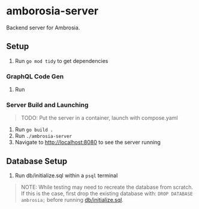 # amborosia-server

Backend server for Ambrosia.

## Setup

1. Run `go mod tidy` to get dependencies

### GraphQL Code Gen

1. Run

### Server Build and Launching

> TODO: Put the server in a container, launch with compose.yaml

1. Run `go build .`
1. Run `./ambrosia-server`
1. Navigate to <http://localhost:8080> to see the server running

## Database Setup

1. Run db/initialize.sql within a `psql` terminal

  > NOTE: While testing may need to recreate the database from scratch.
  > If this is the case, first drop the existing database with: `DROP DATABASE ambrosia;` before running [db/initialize.sql](./db/initialize.sql).
